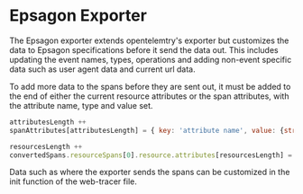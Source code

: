# Epsagon Exporter

The Epsagon exporter extends opentelemtry's exporter but customizes the data to Epsagon specifications before it send the data out. This includes updating the event names, types, operations and adding non-event specific data such as user agent data and current url data. 

To add more data to the spans before they are sent out, it must be added to the end of either the current resource attributes or the span attributes, with the attribute name, type and value set.

```js
attributesLength ++
spanAttributes[attributesLength] = { key: 'attribute name', value: {stringValue: 'attribute value'}}

resourcesLength ++
convertedSpans.resourceSpans[0].resource.attributes[resourcesLength] = { key: 'attribute name', value: {stringValue: 'attribute value'}}
```

Data such as where the exporter sends the spans can be customized in the init function of the web-tracer file.
